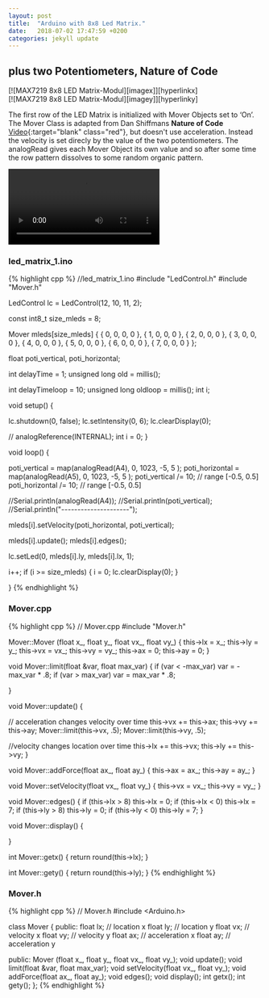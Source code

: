 ```yaml
---
layout: post
title:  "Arduino with 8x8 Led Matrix."
date:   2018-07-02 17:47:59 +0200
categories: jekyll update
---
```

## plus two Potentiometers, Nature of Code

<div class="clearfix mb-4 mt-4 py-1">
  <div markdown="1" class="col-4 sm-width-full left">
  [![MAX7219 8x8 LED Matrix-Modul][imagex]][hyperlinkx]
  </div>
  <div markdown="1" class="col-4 sm-width-full left  mt-3 mt-lg-0 ml-lg-4 table">
  [![MAX7219 8x8 LED Matrix-Modul][imagey]][hyperlinky]
  </div>
</div>



  [hyperlinkx]: {{site.baseurl}}/media/DSC_2560.JPG
  [imagex]: {{site.baseurl}}/media/DSC_2560.JPG

  [hyperlinky]: {{site.baseurl}}/media/DSC_2561.JPG
  [imagey]: {{site.baseurl}}/media/DSC_2561.JPG


The first row of the LED Matrix is initialized with Mover Objects set to ‘On’. The Mover Class is adapted from Dan Shiffmans __Nature of Code__ [Video][video1]{:target="blank" class="red"}, but doesn't use acceleration. Instead the velocity is set direcly by the value of the two potentiometers. The analogRead gives each Mover Object its own value and so after some time the row pattern dissolves to some random organic pattern.

<video  class="col-4 mb-4 mt-4" style="display:block; height:auto;" autoplay controls loop="loop">
   <source src="{{site.baseurl}}/media/blog1led8x8_d.mp4" type="video/mp4" />
</video>

<div class="col-4 sm-width-full mt-1 border-top-thin ">
</div>

### led_matrix_1.ino
{% highlight cpp %}
//led_matrix_1.ino
#include "LedControl.h"
#include "Mover.h"

LedControl lc = LedControl(12, 10, 11, 2);

const int8_t size_mleds = 8;

Mover mleds[size_mleds] {
  { 0, 0, 0, 0 }, { 1, 0, 0, 0 }, { 2, 0, 0, 0 }, { 3, 0, 0, 0 },
  { 4, 0, 0, 0 }, { 5, 0, 0, 0 }, { 6, 0, 0, 0 }, { 7, 0, 0, 0 }
};

float poti_vertical, poti_horizontal;

int delayTime = 1;
unsigned long old = millis();

int delayTimeloop = 10;
unsigned long oldloop = millis();
int i;

void setup() {

  lc.shutdown(0, false);
  lc.setIntensity(0, 6);
  lc.clearDisplay(0);

  // analogReference(INTERNAL);
  int i = 0;
}

void loop() {

  poti_vertical = map(analogRead(A4), 0, 1023, -5, 5 );
  poti_horizontal = map(analogRead(A5), 0, 1023, -5, 5 );
  poti_vertical /= 10;    // range [-0.5, 0.5]
  poti_horizontal /= 10;  // range [-0.5, 0.5]

  //Serial.println(analogRead(A4));
  //Serial.println(poti_vertical);
  //Serial.println("---------------------");

  mleds[i].setVelocity(poti_horizontal, poti_vertical);

  mleds[i].update();
  mleds[i].edges();

  lc.setLed(0, mleds[i].ly, mleds[i].lx, 1);

  i++;
  if (i >= size_mleds) {
    i = 0;
    lc.clearDisplay(0);
  }

}
{% endhighlight %}

### Mover.cpp
{% highlight cpp %}
// Mover.cpp
#include "Mover.h"

Mover::Mover (float x_, float y_, float vx_, float vy_) {
  this->lx = x_;
  this->ly = y_;
  this->vx = vx_;
  this->vy = vy_;
  this->ax = 0;
  this->ay = 0;
}

void Mover::limit(float &var, float max_var) {
  if (var < -max_var) var = -max_var * .8;
  if (var > max_var) var = max_var * .8;

}

void Mover::update() {

  // acceleration changes velocity over time
  this->vx += this->ax;
  this->vy += this->ay;
  Mover::limit(this->vx, .5);
  Mover::limit(this->vy, .5);

  //velocity changes location over time
  this->lx += this->vx;
  this->ly += this->vy;
}

void Mover::addForce(float ax_, float ay_) {
  this->ax = ax_;
  this->ay = ay_;
}

void Mover::setVelocity(float vx_, float vy_) {
  this->vx = vx_;
  this->vy = vy_;
}

void Mover::edges() {
  if (this->lx  > 8) this->lx = 0;
  if (this->lx  < 0) this->lx = 7;
  if (this->ly  > 8) this->ly = 0;
  if (this->ly  < 0) this->ly = 7;
}

void Mover::display() {

}

int Mover::getx() {
  return round(this->lx);
}

int Mover::gety() {
  return round(this->ly);
}
{% endhighlight %}

### Mover.h
{% highlight cpp %}
// Mover.h
#include <Arduino.h>

class Mover {
  public:
    float lx; // location x
    float ly; // location y
    float vx; // velocity x
    float vy; // velocity y
    float ax; // acceleration x
    float ay; // acceleration y

  public:
    Mover (float x_, float y_, float vx_, float vy_);
    void update();
    void limit(float &var, float max_var);
    void setVelocity(float vx_, float vy_);
    void addForce(float ax_, float ay_);
    void edges();
    void display();
    int getx();
    int gety();
};
{% endhighlight %}

[video1]: https://www.youtube.com/watch?v=TQ_WZU5s_VA "1.5: Acceleration - The Nature of Code"
